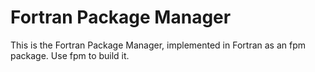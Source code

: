 # Fortran Package Manager

This is the Fortran Package Manager, implemented in Fortran as an fpm package.
Use fpm to build it.

